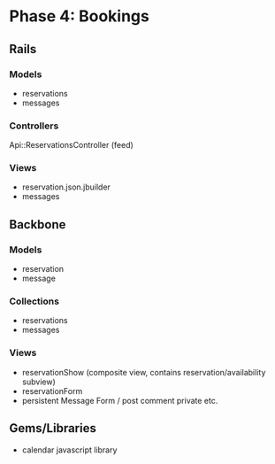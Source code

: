 # Phase 4: Bookings

## Rails
### Models
* reservations
* messages

### Controllers
Api::ReservationsController (feed)

### Views
* reservation.json.jbuilder
* messages

## Backbone
### Models
* reservation
* message

### Collections
* reservations
* messages

### Views
* reservationShow (composite view, contains reservation/availability subview)
* reservationForm
* persistent Message Form / post comment private etc.

## Gems/Libraries
* calendar javascript library
